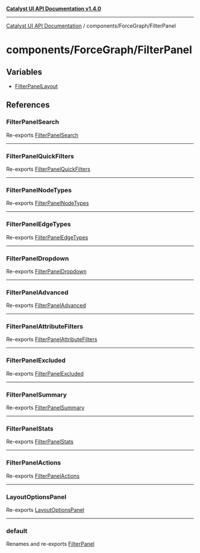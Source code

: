 [**Catalyst UI API Documentation v1.4.0**](../../../README.md)

---

[Catalyst UI API Documentation](../../../README.md) / components/ForceGraph/FilterPanel

# components/ForceGraph/FilterPanel

## Variables

- [FilterPanelLayout](variables/FilterPanelLayout.md)

## References

### FilterPanelSearch

Re-exports [FilterPanelSearch](FilterPanelSearch/variables/FilterPanelSearch.md)

---

### FilterPanelQuickFilters

Re-exports [FilterPanelQuickFilters](FilterPanelQuickFilters/variables/FilterPanelQuickFilters.md)

---

### FilterPanelNodeTypes

Re-exports [FilterPanelNodeTypes](FilterPanelNodeTypes/variables/FilterPanelNodeTypes.md)

---

### FilterPanelEdgeTypes

Re-exports [FilterPanelEdgeTypes](FilterPanelEdgeTypes/variables/FilterPanelEdgeTypes.md)

---

### FilterPanelDropdown

Re-exports [FilterPanelDropdown](FilterPanelDropdown/variables/FilterPanelDropdown.md)

---

### FilterPanelAdvanced

Re-exports [FilterPanelAdvanced](FilterPanelAdvanced/variables/FilterPanelAdvanced.md)

---

### FilterPanelAttributeFilters

Re-exports [FilterPanelAttributeFilters](FilterPanelAttributeFilters/variables/FilterPanelAttributeFilters.md)

---

### FilterPanelExcluded

Re-exports [FilterPanelExcluded](FilterPanelExcluded/variables/FilterPanelExcluded.md)

---

### FilterPanelSummary

Re-exports [FilterPanelSummary](FilterPanelSummary/variables/FilterPanelSummary.md)

---

### FilterPanelStats

Re-exports [FilterPanelStats](FilterPanelStats/variables/FilterPanelStats.md)

---

### FilterPanelActions

Re-exports [FilterPanelActions](FilterPanelActions/variables/FilterPanelActions.md)

---

### LayoutOptionsPanel

Re-exports [LayoutOptionsPanel](LayoutOptionsPanel/variables/LayoutOptionsPanel.md)

---

### default

Renames and re-exports [FilterPanel](../variables/FilterPanel.md)
